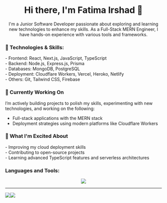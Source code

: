
<h1 align="center">Hi there, I'm Fatima Irshad 👋</h1>

<p align="center"> I'm a Junior Software Developer passionate about exploring and learning new technologies to enhance my skills. As a Full-Stack MERN Engineer, I have hands-on experience with various tools and frameworks. </p>

<h3>🔧 Technologies & Skills: </h3>
   - Frontend: React, Next.js, JavaScript, TypeScript </br>
   - Backend: Node.js, Express.js, Prisma </br>
   - Databases: MongoDB, PostgreSQL </br>
   - Deployment: Cloudflare Workers, Vercel, Heroko, Netlify </br>
   - Others: Git, Tailwind CSS, Firebase </br>

<h3>🌱 Currently Working On </h3>
I’m actively building projects to polish my skills, experimenting with new technologies, and working on the following:

- Full-stack applications with the MERN stack
- Deployment strategies using modern platforms like Cloudflare Workers

<h3>🚀 What I'm Excited About </h3>
- Improving my cloud deployment skills </br>
- Contributing to open-source projects </br>
- Learning advanced TypeScript features and serverless architectures

<h3>Languages and Tools:</h3>
<p align="center">
   <img src="https://skillicons.dev/icons?i=js,html,css,ts,react,nextjs,tailwindcss,firebase,express,postgres,prisma,vite,postman,graphql,apollo,mongodb,cloudflare,bootstrap"/>
</p>
<hr></hr>

<div style="display: flex; flex-direction: row;">
   <img class="img" src="https://github-readme-stats.vercel.app/api?username=FatimaIrshad123&show_icons=true&theme=radical"/>   
   <img src="https://github-readme-stats.vercel.app/api/top-langs/?username=FatimaIrshad123&layout=donut&theme=radical"/>
</div>
<!---
FatimaIrshad123/FatimaIrshad123 is a ✨ special ✨ repository because its `README.md` (this file) appears on your GitHub profile.
You can click the Preview link to take a look at your changes.
--->
